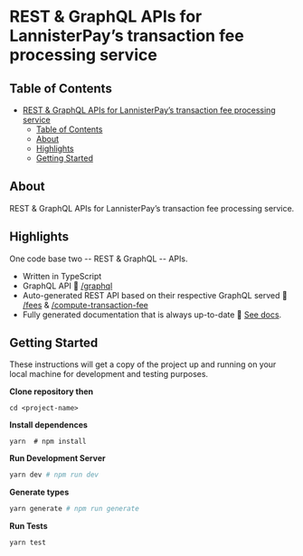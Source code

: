 # REST & GraphQL APIs for LannisterPay’s transaction fee processing service

## Table of Contents

- [REST & GraphQL APIs for LannisterPay’s transaction fee processing service](#rest--graphql-apis-for-lannisterpays-transaction-fee-processing-service)
  - [Table of Contents](#table-of-contents)
  - [About](#about)
  - [Highlights](#highlights)
  - [Getting Started](#getting-started)

## About

REST & GraphQL APIs for LannisterPay’s transaction fee processing service.

## Highlights

One code base two -- REST & GraphQL -- APIs.

- Written in TypeScript
- GraphQL API :link: [/graphql](https://lannister-pay-api-app.herokuapp.com/graphql)
- Auto-generated REST API based on their respective GraphQL served :link: [/fees](https://lannister-pay-api-app.herokuapp.com/fees) & [/compute-transaction-fee](https://lannister-pay-api-app.herokuapp.com/compute-transaction-fee)
- Fully generated documentation that is always up-to-date :link: [See docs](https://lannister-pay-api-app.herokuapp.com/).

## Getting Started

These instructions will get a copy of the project up and running on your local machine for development and testing purposes.

**Clone repository then**

```shell
cd <project-name>
```

**Install dependences**

```shell
yarn  # npm install
```

**Run Development Server**

```bash
yarn dev # npm run dev
```

**Generate types**

```bash
yarn generate # npm run generate
```

**Run Tests**

```bash
yarn test
```
